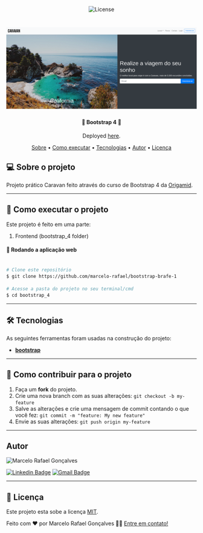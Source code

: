 <p align="center">
   <img alt="License" src="https://img.shields.io/badge/license-MIT-brightgreen">
</p>
<h1 align="center">
    <img alt="Carava" title="#Caravan" src="./caravan.png" />
</h1>

<h4 align="center"> 
	🚧  Bootstrap 4 🚧
</h4>
<p align="center">Deployed <a href="https://marcelo-rafael.github.io/caravan/">here</a>.</p>

<p align="center">
 <a href="#-sobre-o-projeto">Sobre</a> •
 <a href="#-como-executar-o-projeto">Como executar</a> • 
 <a href="#-tecnologias">Tecnologias</a> • 
 <a href="#-autor">Autor</a> • 
 <a href="#user-content--licença">Licença</a>
</p>


## 💻 Sobre o projeto

Projeto prático Caravan feito através do curso de Bootstrap 4 da [Origamid](https://www.origamid.com/curso/bootstrap-4).

---


## 🚀 Como executar o projeto

Este projeto é feito em uma parte:

1. Frontend (bootstrap_4 folder)


#### 🧭 Rodando a aplicação web

```bash

# Clone este repositório
$ git clone https://github.com/marcelo-rafael/bootstrap-brafe-1

# Acesse a pasta do projeto no seu terminal/cmd
$ cd bootstrap_4


```

---


## 🛠 Tecnologias

As seguintes ferramentas foram usadas na construção do projeto:

-   **[bootstrap](https://getbootstrap.com/docs/4.0/getting-started/introduction/)**

---

## 💪 Como contribuir para o projeto

1. Faça um **fork** do projeto.
2. Crie uma nova branch com as suas alterações: `git checkout -b my-feature`
3. Salve as alterações e crie uma mensagem de commit contando o que você fez: `git commit -m "feature: My new feature"`
4. Envie as suas alterações: `git push origin my-feature`

---

## Autor

<img  border-radius="50px" src="https://avatars0.githubusercontent.com/u/29902777?s=460&u=61d43667f33a45eb000a2af216e4abeb2d4a6717&v=4" width="100px" alt="Marcelo Rafael Gonçalves"/>

[![Linkedin Badge](https://img.shields.io/badge/-Marcelo-blue?style=flat-square&logo=Linkedin&logoColor=white&link=https://www.linkedin.com/in/marcelo-rafael-gonçalves/)](https://www.linkedin.com/in/marcelo-rafael-gonçalves/) 
[![Gmail Badge](https://img.shields.io/badge/-marcelo.rafael.goncalves@gmail.com-c14438?style=flat-square&logo=Gmail&logoColor=white&link=mailto:marcelo.rafael.goncalves@gmail.com)](mailto:marcelo.rafael.goncalves@gmail.com)

---

## 📝 Licença

Este projeto esta sobe a licença [MIT](./LICENSE).


Feito com ❤️ por Marcelo Rafael Gonçalves 👋🏽 [Entre em contato!](https://www.linkedin.com/in/marcelo-rafael-gonçalves/)

